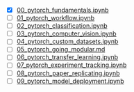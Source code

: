 - [x] [00_pytorch_fundamentals.ipynb](./00_pytorch_fundamentals.ipynb)
- [ ] [01_pytorch_workflow.ipynb](./01_pytorch_workflow.ipynb)
- [ ] [02_pytorch_classification.ipynb](./02_pytorch_classification.ipynb)
- [ ] [03_pytorch_computer_vision.ipynb](./03_pytorch_computer_vision.ipynb)
- [ ] [04_pytorch_custom_datasets.ipynb](./04_pytorch_custom_datasets.ipynb)
- [ ] [05_pytorch_going_modular.md](./05_pytorch_going_modular.md)
- [ ] [06_pytorch_transfer_learning.ipynb](./06_pytorch_transfer_learning.ipynb)
- [ ] [07_pytorch_experiment_tracking.ipynb](./07_pytorch_experiment_tracking.ipynb)
- [ ] [08_pytorch_paper_replicating.ipynb](./08_pytorch_paper_replicating.ipynb)
- [ ] [09_pytorch_model_deployment.ipynb](./09_pytorch_model_deployment.ipynb)

